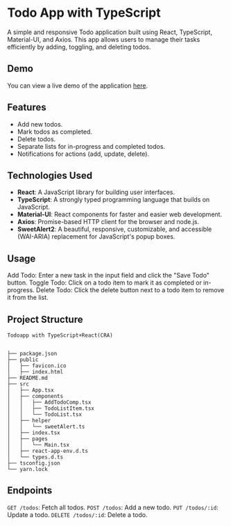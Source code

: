 # Todo App with TypeScript

A simple and responsive Todo application built using React, TypeScript, Material-UI, and Axios. This app allows users to manage their tasks efficiently by adding, toggling, and deleting todos.

## Demo

You can view a live demo of the application [here](https://my-app-delta-snowy.vercel.app/).

## Features

- Add new todos.
- Mark todos as completed.
- Delete todos.
- Separate lists for in-progress and completed todos.
- Notifications for actions (add, update, delete).

## Technologies Used

- **React**: A JavaScript library for building user interfaces.
- **TypeScript**: A strongly typed programming language that builds on JavaScript.
- **Material-UI**: React components for faster and easier web development.
- **Axios**: Promise-based HTTP client for the browser and node.js.
- **SweetAlert2**: A beautiful, responsive, customizable, and accessible (WAI-ARIA) replacement for JavaScript's popup boxes.

## Usage

Add Todo: Enter a new task in the input field and click the "Save Todo" button.
Toggle Todo: Click on a todo item to mark it as completed or in-progress.
Delete Todo: Click the delete button next to a todo item to remove it from the list.

## Project Structure

```
Todoapp with TypeScript+React(CRA)


├── package.json
├── public
│   ├── favicon.ico
│   ├── index.html
├── README.md
├── src
│   ├── App.tsx
│   ├── components
│   │   ├── AddTodoComp.tsx
│   │   ├── TodoListItem.tsx
│   │   └── TodoList.tsx
│   ├── helper
│   │   └── sweetAlert.ts
│   ├── index.tsx
│   ├── pages
│   │   └── Main.tsx
│   ├── react-app-env.d.ts
│   └── types.d.ts
├── tsconfig.json
└── yarn.lock
```

## Endpoints

`GET /todos`: Fetch all todos.
`POST /todos`: Add a new todo.
`PUT /todos/:id`: Update a todo.
`DELETE /todos/:id`: Delete a todo.

